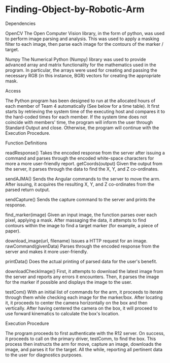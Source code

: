 # Finding-Object-by-Robotic-Arm
Dependencies  

OpenCV The Open Computer Vision library, in the form of python, was used to perform image parsing and analysis. This was used to apply a masking filter to each image, then parse each image for the contours of the marker / target. 

Numpy The Numerical Python (Numpy) library was used to provide advanced array and matrix functionality for the mathematics used in the program. In particular, the arrays were used for creating and passing the necessary RGB (in this instance, BGR) vectors for creating the appropriate mask.  

Access  

The Python program has been designed to run at the allocated hours of each member of Team 4 automatically (See below for a time table). It first starts by retrieving the system time of the executing host and compares it to the hard-coded times for each member. If the system time does not coincide with members' time, the program will inform the user through Standard Output and close. Otherwise, the program will continue with the Execution Procedure.

Function Definitions 

readResponse() 
Takes the encoded response from the server after issuing a command and parses through the encoded white-space characters for more a more user-friendly report.  getCoords(output) Given the output from the server, it parses through the data to find the X, Y, and Z co-ordinates. 

sendAJMA() 
Sends the Angular commands to the server to move the arm. After issuing, it acquires the resulting X, Y, and Z co-ordinates from the parsed return output.  

sendCapture() 
Sends the capture command to the server and prints the response. 

find_marker(image) 
Given an input image, the function parses over each pixel, applying a mask. After massaging the data, it attempts to find contours within the image to find a target marker (for example, a piece of paper).

download_image(url, filename) 
Issues a HTTP request for an image.  rawCommand(givenData) Parses through the encoded response from the server and makes it more user-friendly. 

printData()
Does the actual printing of parsed data for the user's benefit.

downloadCheckImage()
First, it attempts to download the latest image from the server and reports any errors it encounters. Then, it parses the image for the marker if possible and displays the image to the user.

testCom()
With an initial list of commands for the arm, it proceeds to iterate through them while checking each image for the marker/box. After locating it, it proceeds to center the camera horizontally on the box and then vertically. After having centered the camera on the box, it will proceed to use forward kinematics to calculate the box's location. 

Execution Procedure 

The program proceeds to first authenticate with the R12 server. On success, it proceeds to call on the primary driver, testComm, to find the box. This process then instructs the arm for move, capture an image, downloads the image, and parses it for the target. All the while, reporting all pertinent data to the user for diagnostics purposes.
